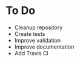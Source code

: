 To Do
=====

* Cleanup repository
* Create tests
* Improve validation
* Improve documentation
* Add Travis CI